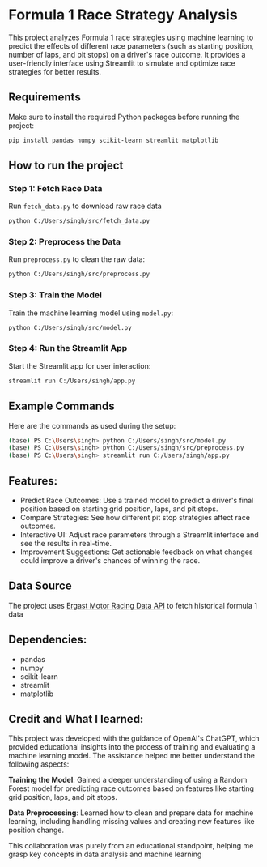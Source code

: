 # Formula 1 Race Strategy Analysis

This project analyzes Formula 1 race strategies using machine learning to predict the effects of different race parameters (such as starting position, number of laps, and pit stops) on a driver's race outcome. It provides a user-friendly interface using Streamlit to simulate and optimize race strategies for better results.


## Requirements

Make sure to install the required Python packages before running the project:

```bash
pip install pandas numpy scikit-learn streamlit matplotlib

```
## How to run the project
### Step 1: Fetch Race Data
Run ```fetch_data.py``` to download raw race data
```bash
python C:/Users/singh/src/fetch_data.py
```

### Step 2: Preprocess the Data
Run ```preprocess.py``` to clean the raw data:
```bash
python C:/Users/singh/src/preprocess.py
```
### Step 3: Train the Model
Train the machine learning model using ```model.py```:
```bash
python C:/Users/singh/src/model.py
```

### Step 4: Run the Streamlit App
Start the Streamlit app for user interaction:
```bash
streamlit run C:/Users/singh/app.py
```

## Example Commands 
Here are the commands as used during the setup:
```bash
(base) PS C:\Users\singh> python C:/Users/singh/src/model.py
(base) PS C:\Users\singh> python C:/Users/singh/src/preprocess.py
(base) PS C:\Users\singh> streamlit run C:/Users/singh/app.py
```

## Features:
* Predict Race Outcomes: Use a trained model to predict a driver's final position based on starting grid position, laps, and pit stops.
* Compare Strategies: See how different pit stop strategies affect race outcomes.
* Interactive UI: Adjust race parameters through a Streamlit interface and see the results in real-time.
* Improvement Suggestions: Get actionable feedback on what changes could improve a driver's chances of winning the race.

## Data Source
  The project uses [Ergast Motor Racing Data API](https://ergast.com/mrd/) to fetch historical formula 1 data

## Dependencies:
- pandas
- numpy
- scikit-learn
- streamlit
- matplotlib

## Credit and What I learned:
This project was developed with the guidance of OpenAI's ChatGPT, which provided educational insights into the process of training and evaluating a machine learning model. The assistance helped me better understand the following aspects:

**Training the Model**: Gained a deeper understanding of using a Random Forest model for predicting race outcomes based on features like starting grid position, laps, and pit stops.

**Data Preprocessing**: Learned how to clean and prepare data for machine learning, including handling missing values and creating new features like position change.

This collaboration was purely from an educational standpoint, helping me grasp key concepts in data analysis and machine learning

